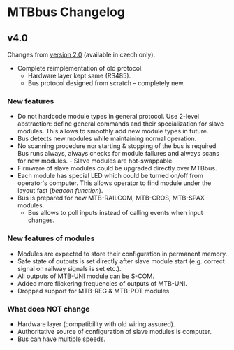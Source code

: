 # MTBbus Changelog

## v4.0

Changes from [version 2.0](https://mtb.kmz-brno.cz/assets/pdf/mtb-protok20.pdf)
(available in czech only).

* Complete reimplementation of old protocol.
  - Hardware layer kept same (RS485).
  - Bus protocol designed from scratch – completely new.

### New features

* Do not hardcode module types in general protocol. Use 2-level abstraction:
  define general commands and their specialization for slave modules. This allows
  to smoothly add new module types in future.
* Bus detects new modules while maintaining normal operation.
* No scanning procedure nor starting & stopping of the bus is required. Bus
  runs always, always checks for module failures and always scans for new
  modules.  - Slave modules are hot-swappable.
* Firmware of slave modules could be upgraded directly over MTBbus.
* Each module has special LED which could be turned on/off from operator's
  computer. This allows operator to find module under the layout fast (*beacon
  function*).
* Bus is prepared for new MTB-RAILCOM, MTB-CROS, MTB-SPAX modules.
  - Bus allows to poll inputs instead of calling events when input changes.

### New features of modules

* Modules are expected to store their configuration in permanent memory.
* Safe state of outputs is set directly after slave module start (e.g. correct
  signal on railway signals is set etc.).
* All outputs of MTB-UNI module can be S-COM.
* Added more flickering frequencies of outputs of MTB-UNI.
* Dropped support for MTB-REG & MTB-POT modules.

### What does NOT change

* Hardware layer (compatibility with old wiring assured).
* Authoritative source of configuration of slave modules is computer.
* Bus can have multiple speeds.
